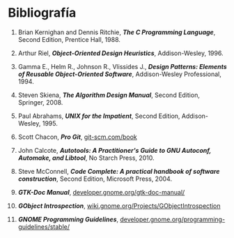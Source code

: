# Bibliografía

1. <a id="k-r-book"></a> Brian Kernighan and Dennis Ritchie, ***The C Programming Language***, Second Edition, Prentice Hall, 1988.

2. <a id="oop-book"></a> Arthur Riel, ***Object-Oriented Design Heuristics***, Addison-Wesley, 1996.

3. <a id="design-patterns-book"></a> Gamma E., Helm R., Johnson R., Vlissides J., ***Design Patterns: Elements of Reusable Object-Oriented Software***, Addison-Wesley Professional, 1994.

4. <a id="algo-book"></a> Steven Skiena, ***The Algorithm Design Manual***, Second Edition, Springer, 2008.

5. <a id="unix-impatient"></a> Paul Abrahams, ***UNIX for the Impatient***, Second Edition, Addison-Wesley, 1995.

6. <a id="pro-git"></a> Scott Chacon, ***Pro Git***, [git-scm.com/book](https://git-scm.com/book)

7. <a id="autotools"></a> John Calcote, ***Autotools: A Practitioner's Guide to GNU Autoconf, Automake, and Libtool***, No Starch Press, 2010.

8. <a id="code-complete"></a> Steve McConnell, ***Code Complete: A practical handbook of software construction***, Second Edition, Microsoft Press, 2004.

9. <a id="gtk-doc"></a> ***GTK-Doc Manual***, [developer.gnome.org/gtk-doc-manual/](https://developer.gnome.org/gtk-doc-manual/)

10. <a id="gobject-introspection"></a> ***GObject Introspection***, [wiki.gnome.org/Projects/GObjectIntrospection](https://wiki.gnome.org/Projects/GObjectIntrospection)

11. <a id="gnome-programming-guidelines"></a> ***GNOME Programming Guidelines***, [developer.gnome.org/programming-guidelines/stable/](https://developer.gnome.org/programming-guidelines/stable/)